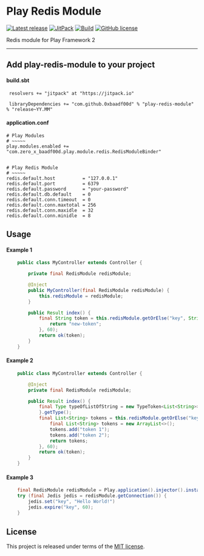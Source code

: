 # Play Redis Module


[![Latest release](https://img.shields.io/badge/latest_release-16.03-orange.svg)](https://github.com/0xbaadf00d/play-redis-module/releases)
[![JitPack](https://jitpack.io/v/0xbaadf00d/play-redis-module.svg)](https://jitpack.io/#0xbaadf00d/play-redis-module)
[![Build](https://img.shields.io/travis-ci/0xbaadf00d/play-redis-module.svg?branch=master&style=flat)](https://travis-ci.org/0xbaadf00d/play-redis-module)
[![GitHub license](https://img.shields.io/badge/license-MIT-blue.svg)](https://raw.githubusercontent.com/0xbaadf00d/play-redis-module/master/LICENSE)

Redis module for Play Framework 2
*****

## Add play-redis-module to your project

#### build.sbt

     resolvers += "jitpack" at "https://jitpack.io"

     libraryDependencies += "com.github.0xbaadf00d" % "play-redis-module" % "release~YY.MM"

#### application.conf

    # Play Modules
    # ~~~~~
    play.modules.enabled += "com.zero_x_baadf00d.play.module.redis.RedisModuleBinder"


    # Play Redis Module
    # ~~~~~
    redis.default.host          = "127.0.0.1"
    redis.default.port          = 6379
    redis.default.password      = "your-password"
    redis.default.db.default    = 0
    redis.default.conn.timeout  = 0
    redis.default.conn.maxtotal = 256
    redis.default.conn.maxidle  = 32
    redis.default.conn.minidle  = 8



## Usage

#### Example 1

```java
    public class MyController extends Controller {

        private final RedisModule redisModule;

        @Inject
        public MyController(final RedisModule redisModule) {
            this.redisModule = redisModule;
        }

        public Result index() {
            final String token = this.redisModule.getOrElse("key", String.class, () -> {
                return "new-token";
            }, 60);
            return ok(token);
        }
    }
```


#### Example 2

```java
    public class MyController extends Controller {

        @Inject
        private final RedisModule redisModule;

        public Result index() {
            final Type typeOfListOfString = new TypeToken<List<String>>() {
            }.getType();
            final List<String> tokens = this.redisModule.getOrElse("key", typeOfListOfString.getClass(), () -> {
                final List<String> tokens = new ArrayList<>();
                tokens.add("token 1");
                tokens.add("token 2");
                return tokens;
            }, 60);
            return ok(token);
        }
    }
```


#### Example 3

```java
    final RedisModule redisModule = Play.application().injector().instanceOf(RedisModule.class);
    try (final Jedis jedis = redisModule.getConnection()) {
        jedis.set("key", "Hello World!")
        jedis.expire("key", 60);
    }
```



## License
This project is released under terms of the [MIT license](https://raw.githubusercontent.com/0xbaadf00d/play-redis-module/master/LICENSE).
